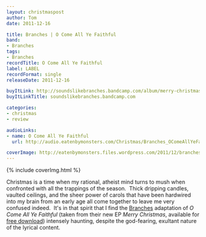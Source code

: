 ```yaml
---
layout: christmaspost
author: Tom
date: 2011-12-16

title: Branches | O Come All Ye Faithful
band:
- Branches
tags:
- Branches
recordTitle: O Come All Ye Faithful
label: LABEL
recordFormat: single
releaseDate: 2011-12-16

buyItLink: http://soundslikebranches.bandcamp.com/album/merry-christmas
buyItLinkTitle: soundslikebranches.bandcamp.com

categories:
- christmas
- review

audioLinks:
- name: O Come All Ye Faithful
  url: http://audio.eatenbymonsters.com/Christmas/Branches_OComeAllYeFaithful.mp3

coverImage: http://eatenbymonsters.files.wordpress.com/2011/12/branches.jpg
---
```


<div>{% include coverImg.html %}</div>

Christmas is a time when my rational, atheist mind turns to mush when confronted with all the trappings of the season.  Thick dripping candles, vaulted ceilings, and the sheer power of carols that have been hardwired into my brain from an early age all come together to leave me very confused indeed.  It's in that spirit that I find the [Branches](http://www.myspace.com/soundslikebranches) adaptation of _O Come All Ye Faithful_ (taken from their new EP _Merry Christmas_, available for [free download](http://soundslikebranches.bandcamp.com/album/merry-christmas)) intensely haunting, despite the god-fearing, exultant nature of the lyrical content.
